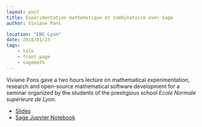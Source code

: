 ```yaml
---
layout: post
title: Expérimentation mathématique et combinatoire avec Sage
author: Viviane Pons

location: "ENS Lyon"
date: 2018/01/23
tags:
    - talk
    - front-page
    - sagemath
---
```


Viviane Pons gave a two hours lecture on mathematical experimentation, research and open-source mathematical software development for a seminar organized by the students of the prestigious school *Ecole Normale supérieure de Lyon*.

 * [Slides](https://www.lri.fr/~pons/docs/2018_ENS.pdf)
 * [Sage Jupyter Notebook](https://github.com/VivianePons/public-notebooks/blob/master/2018-01-22-ENSLyon.ipynb)

